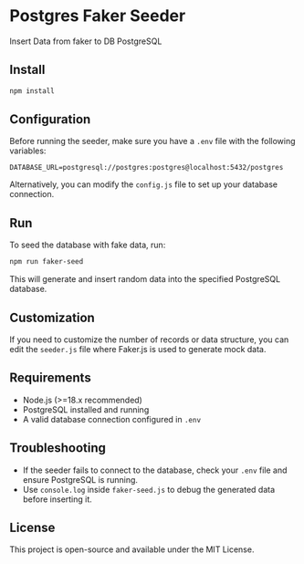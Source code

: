 # Postgres Faker Seeder

Insert Data from faker to DB PostgreSQL

## Install

```bash
npm install
```

## Configuration

Before running the seeder, make sure you have a `.env` file with the following variables:

```env
DATABASE_URL=postgresql://postgres:postgres@localhost:5432/postgres
```

Alternatively, you can modify the `config.js` file to set up your database connection.

## Run

To seed the database with fake data, run:

```bash
npm run faker-seed
```

This will generate and insert random data into the specified PostgreSQL database.

## Customization

If you need to customize the number of records or data structure, you can edit the `seeder.js` file where Faker.js is used to generate mock data.

## Requirements

- Node.js (>=18.x recommended)
- PostgreSQL installed and running
- A valid database connection configured in `.env`

## Troubleshooting

- If the seeder fails to connect to the database, check your `.env` file and ensure PostgreSQL is running.
- Use `console.log` inside `faker-seed.js` to debug the generated data before inserting it.

## License

This project is open-source and available under the MIT License.